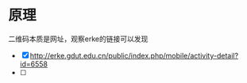 # 原理
二维码本质是网址，观察erke的链接可以发现
- [x] http://erke.gdut.edu.cn/public/index.php/mobile/activity-detail?id=6558
- [ ] 
